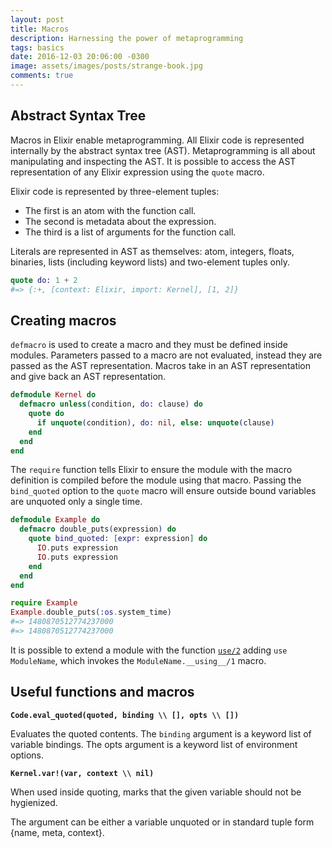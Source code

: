```yaml
---
layout: post
title: Macros
description: Harnessing the power of metaprogramming
tags: basics
date: 2016-12-03 20:06:00 -0300
image: assets/images/posts/strange-book.jpg
comments: true
---
```

## Abstract Syntax Tree

Macros in Elixir enable metaprogramming. All Elixir code is represented internally by the abstract syntax tree (AST). Metaprogramming is all about manipulating and inspecting the AST. It is possible to access the AST representation of any Elixir expression using the `quote` macro.

Elixir code is represented by three-element tuples:

* The first is an atom with the function call.
* The second is metadata about the expression.
* The third is a list of arguments for the function call.

Literals are represented in AST as themselves: atom, integers, floats, binaries, lists (including keyword lists) and two-element tuples only.

```elixir
quote do: 1 + 2
#=> {:+, [context: Elixir, import: Kernel], [1, 2]}
```

## Creating macros

`defmacro` is used to create a macro and they must be defined inside modules. Parameters passed to a macro are not evaluated, instead they are passed as the AST representation. Macros take in an AST representation and give back an AST representation.

```elixir
defmodule Kernel do
  defmacro unless(condition, do: clause) do
    quote do
      if unquote(condition), do: nil, else: unquote(clause)
    end
  end
end
```

The `require` function tells Elixir to ensure the module with the macro definition is compiled before the module using that macro. Passing the `bind_quoted` option to the `quote` macro will ensure outside bound variables are unquoted only a single time.

```elixir
defmodule Example do
  defmacro double_puts(expression) do
    quote bind_quoted: [expr: expression] do
      IO.puts expression
      IO.puts expression
    end
  end
end

require Example
Example.double_puts(:os.system_time)
#=> 1480870512774237000
#=> 1480870512774237000
```

It is possible to extend a module with the function [`use/2`](/elixir/2016/11/15/syntax.html#use) adding `use ModuleName`, which invokes the `ModuleName.__using__/1` macro.

## Useful functions and macros

**`Code.eval_quoted(quoted, binding \\ [], opts \\ [])`**

Evaluates the quoted contents. The `binding` argument is a keyword list of variable bindings. The opts argument is a keyword list of environment options.

**`Kernel.var!(var, context \\ nil)`**

When used inside quoting, marks that the given variable should not be hygienized.

The argument can be either a variable unquoted or in standard tuple form {name, meta, context}.
